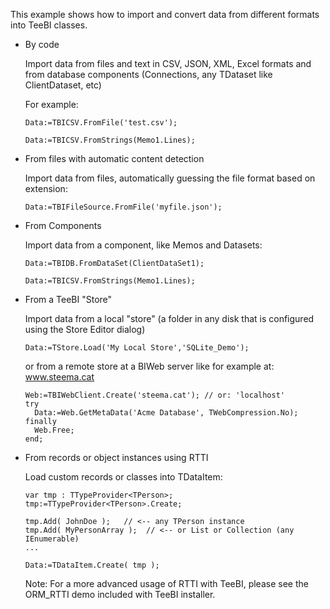 This example shows how to import and convert data from different formats into TeeBI classes.

- By code

  Import data from files and text in CSV, JSON, XML, Excel formats and from database components (Connections, any TDataset like ClientDataset, etc)
  
  For example:
  
  `Data:=TBICSV.FromFile('test.csv');`
  
  `Data:=TBICSV.FromStrings(Memo1.Lines);`

- From files with automatic content detection

  Import data from files, automatically guessing the file format based on extension:
  
  `Data:=TBIFileSource.FromFile('myfile.json');`

- From Components

  Import data from a component, like Memos and Datasets:
  
  `Data:=TBIDB.FromDataSet(ClientDataSet1);`
  
  `Data:=TBICSV.FromStrings(Memo1.Lines);`

- From a TeeBI "Store"

  Import data from a local "store" (a folder in any disk that is configured using the Store Editor dialog)
  
  `Data:=TStore.Load('My Local Store','SQLite_Demo');`
  
  or from a remote store at a BIWeb server like for example at: www.steema.cat
  
  ```
  Web:=TBIWebClient.Create('steema.cat'); // or: 'localhost'
  try
    Data:=Web.GetMetaData('Acme Database', TWebCompression.No);
  finally
    Web.Free;
  end;
  ```

- From records or object instances using RTTI

  Load custom records or classes into TDataItem:
  
  ```
  var tmp : TTypeProvider<TPerson>;
  tmp:=TTypeProvider<TPerson>.Create;
  
  tmp.Add( JohnDoe );   // <-- any TPerson instance
  tmp.Add( MyPersonArray );  // <-- or List or Collection (any IEnumerable)
  ...
  
  Data:=TDataItem.Create( tmp );
  ```
  
  Note: For a more advanced usage of RTTI with TeeBI, please see the ORM_RTTI demo included with TeeBI installer.
  
